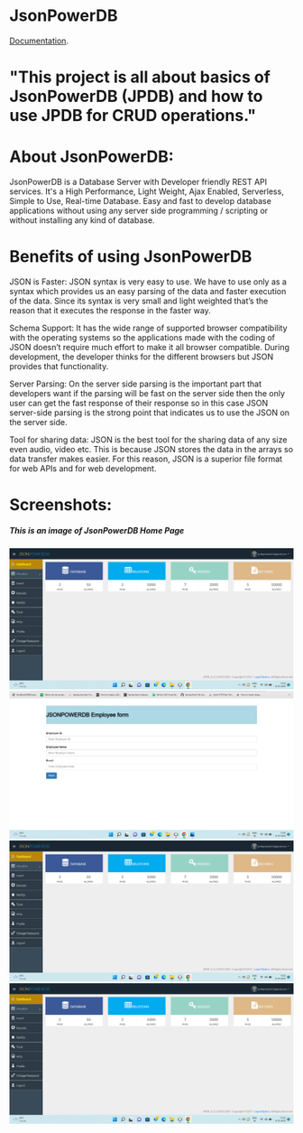 # JsonPowerDB

[Documentation](https://login2explore.com/jpdb/docs.html).


# "This project is all about basics of JsonPowerDB (JPDB) and how to use JPDB for CRUD operations."

# About JsonPowerDB:

   JsonPowerDB is a Database Server with Developer friendly REST API services. It's a High Performance, Light Weight, Ajax Enabled, Serverless, Simple to Use, Real-time Database. Easy and fast to develop database applications without using any server side programming / scripting or without installing any kind of database.
   
# Benefits of using JsonPowerDB   

JSON is Faster:
JSON syntax is very easy to use. We have to use only as a syntax which provides us an easy parsing of the data and faster execution of the data. Since its syntax is very small and light weighted that’s the reason that it executes the response in the faster way.

Schema Support:
It has the wide range of supported browser compatibility with the operating systems so the applications made with the coding of JSON doesn’t require much effort to make it all browser compatible. During development, the developer thinks for the different browsers but JSON provides that functionality.

Server Parsing:
On the server side parsing is the important part that developers want if the parsing will be fast on the server side then the only user can get the fast response of their response so in this case JSON server-side parsing is the strong point that indicates us to use the JSON on the server side.

Tool for sharing data:
JSON is the best tool for the sharing data of any size even audio, video etc. This is because JSON stores the data in the arrays so data transfer makes easier. For this reason, JSON is a superior file format for web APIs and for web development.

# Screenshots:

##### This is an image of JsonPowerDB Home Page
![](https://github.com/Pulla-prakash/JsonPowerDB/blob/main/Assets/DashBoard.png)
![](https://github.com/Pulla-prakash/JsonPowerDB/blob/main/Assets/Screenshot%20(104).png)
![](https://github.com/Pulla-prakash/JsonPowerDB/blob/main/Assets/DashBoard.png)
![](https://github.com/Pulla-prakash/JsonPowerDB/blob/main/Assets/DashBoard.png)

